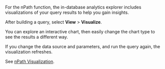 For the nPath function, the in-database analytics explorer includes visualizations of your query results to help you gain insights.

After building a query, select **View** > **Visualize**.

You can explore an interactive chart, then easily change the chart type to see the results a different way.

If you change the data source and parameters, and run the query again, the visualization refreshes.

See [nPath Visualization](https://docs.teradata.com/access/sources/dita/topic?dita:topicPath=uwn1695858297768.dita&utm_source=console&utm_medium=iph).

